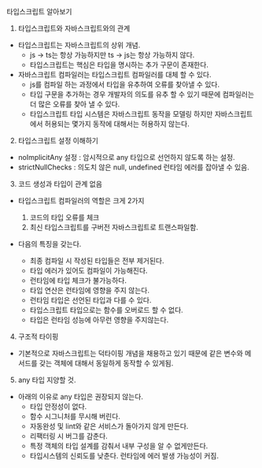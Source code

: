 타입스크립트 알아보기

1. 타입스크립트와 자바스크립트와의 관계
- 타입스크립트는 자바스크립트의 상위 개념. 
    - js -> ts는 항상 가능하지만 ts -> js는 항상 가능하지 않다.
    - 타입스크립트는 핵심은 타입을 명시하는 추가 구문이 존재한다.
- 자바스크립트 컴파일러는 타입스크립트 컴파일러를 대체 할 수 있다.
    - js를 컴파일 하는 과정에서 타입을 유추하여 오류를 찾아낼 수 있다.
    - 타입 구문을 추가하는 경우 개발자의 의도를 유추 할 수 있기 때문에 컴파일러는 더 많은 오류를 찾아 낼 수 있다.
    - 타입스크립트 타입 시스템은 자바스크립트 동작을 모델링 하지만 자바스크립트에서 허용되는 몇가지 동작에 대해서는 허용하지 않는다.

2. 타입스크립트 설정 이해하기
- noImplicitAny 설정 : 암시적으로 any 타입으로 선언하지 않도록 하는 설정.
- strictNullChecks : 의도치 않은 null, undefined 런타임 에러를 잡아낼 수 있음.

3. 코드 생성과 타입이 관계 없음
- 타입스크립트 컴파일러의 역할은 크게 2가지
    1. 코드의 타입 오류를 체크
    2. 최신 타입스크립트를 구버전 자바스크립트로 트랜스파일함.
    
- 다음의 특징을 갖는다.
    - 최종 컴파일 시 작성된 타입들은 전부 제거된다.
    - 타입 에러가 있어도 컴파일이 가능해진다.
    - 런타임에 타입 체크가 불가능하다.
    - 타입 연산은 런타임에 영향을 주지 않는다.
    - 런타임 타입은 선언된 타입과 다를 수 있다.
    - 타입스크립트 타입으로는 함수를 오버로드 할 수 없다.
    - 타입은 런타임 성능에 아무런 영향을 주지않는다.

4. 구조적 타이핑
- 기본적으로 자바스크립트는 덕타이핑 개념을 채용하고 있기 때문에 같은 변수와 메서드를 갖는 객체에 대해서 동일하게 동작할 수 있게됨.

5. any 타입 지양할 것.
- 아래의 이유로 any 타입은 권장되지 않는다.
    - 타입 안정성이 없다.
    - 함수 시그니처를 무시해 버린다.
    - 자동완성 및 lint와 같은 서비스가 돌아가지 않게 만든다.
    - 리팩터링 시 버그를 감춘다.
    - 특정 객체의 타입 설계를 감춰서 내부 구성을 알 수 없게만든다.
    - 타입시스템의 신뢰도를 낮춘다. 런타임에 에러 발생 가능성이 커짐.